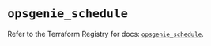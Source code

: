 # `opsgenie_schedule`

Refer to the Terraform Registry for docs: [`opsgenie_schedule`](https://registry.terraform.io/providers/opsgenie/opsgenie/0.6.37/docs/resources/schedule).
